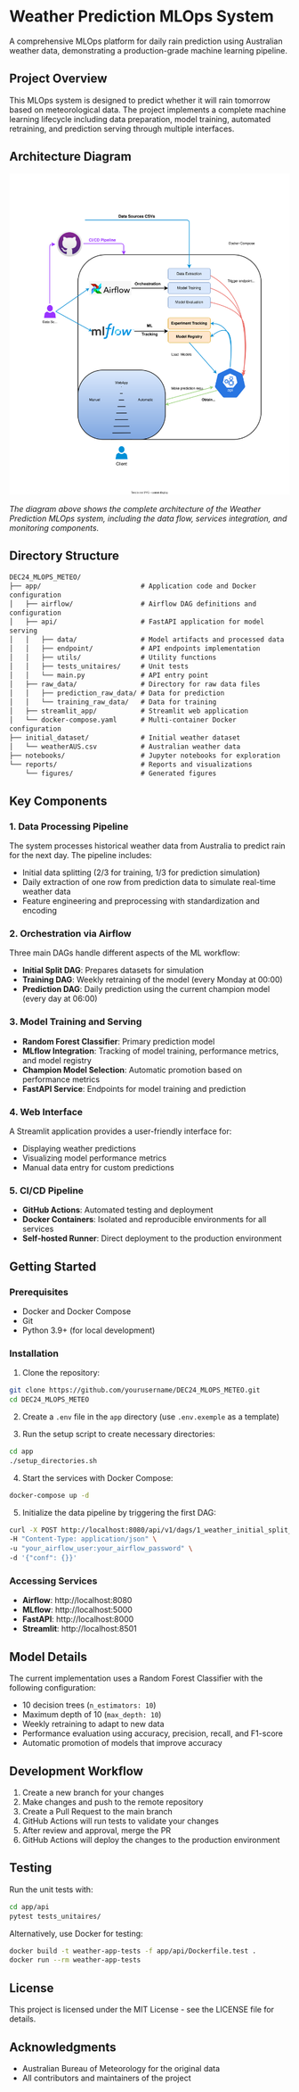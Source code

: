 # Weather Prediction MLOps System

A comprehensive MLOps platform for daily rain prediction using Australian weather data, demonstrating a production-grade machine learning pipeline.

## Project Overview

This MLOps system is designed to predict whether it will rain tomorrow based on meteorological data. The project implements a complete machine learning lifecycle including data preparation, model training, automated retraining, and prediction serving through multiple interfaces.

## Architecture Diagram

![Weather Prediction MLOps Architecture](./reports/figures/Meteo_MLOPS_diagram.drawio.svg)

*The diagram above shows the complete architecture of the Weather Prediction MLOps system, including the data flow, services integration, and monitoring components.*

## Directory Structure

```
DEC24_MLOPS_METEO/
├── app/                         # Application code and Docker configuration
│   ├── airflow/                 # Airflow DAG definitions and configuration
│   ├── api/                     # FastAPI application for model serving
│   │   ├── data/                # Model artifacts and processed data
│   │   ├── endpoint/            # API endpoints implementation
│   │   ├── utils/               # Utility functions
│   │   ├── tests_unitaires/     # Unit tests
│   │   └── main.py              # API entry point
│   ├── raw_data/                # Directory for raw data files
│   │   ├── prediction_raw_data/ # Data for prediction
│   │   └── training_raw_data/   # Data for training
│   ├── streamlit_app/           # Streamlit web application
│   └── docker-compose.yaml      # Multi-container Docker configuration
├── initial_dataset/             # Initial weather dataset
│   └── weatherAUS.csv           # Australian weather data
├── notebooks/                   # Jupyter notebooks for exploration
└── reports/                     # Reports and visualizations
    └── figures/                 # Generated figures
```

## Key Components

### 1. Data Processing Pipeline

The system processes historical weather data from Australia to predict rain for the next day. The pipeline includes:

- Initial data splitting (2/3 for training, 1/3 for prediction simulation)
- Daily extraction of one row from prediction data to simulate real-time weather data
- Feature engineering and preprocessing with standardization and encoding

### 2. Orchestration via Airflow

Three main DAGs handle different aspects of the ML workflow:

- **Initial Split DAG**: Prepares datasets for simulation
- **Training DAG**: Weekly retraining of the model (every Monday at 00:00)
- **Prediction DAG**: Daily prediction using the current champion model (every day at 06:00)

### 3. Model Training and Serving

- **Random Forest Classifier**: Primary prediction model
- **MLflow Integration**: Tracking of model training, performance metrics, and model registry
- **Champion Model Selection**: Automatic promotion based on performance metrics
- **FastAPI Service**: Endpoints for model training and prediction

### 4. Web Interface

A Streamlit application provides a user-friendly interface for:

- Displaying weather predictions
- Visualizing model performance metrics
- Manual data entry for custom predictions

### 5. CI/CD Pipeline

- **GitHub Actions**: Automated testing and deployment
- **Docker Containers**: Isolated and reproducible environments for all services
- **Self-hosted Runner**: Direct deployment to the production environment

## Getting Started

### Prerequisites

- Docker and Docker Compose
- Git
- Python 3.9+ (for local development)

### Installation

1. Clone the repository:
```bash
git clone https://github.com/yourusername/DEC24_MLOPS_METEO.git
cd DEC24_MLOPS_METEO
```

2. Create a `.env` file in the `app` directory (use `.env.exemple` as a template)

3. Run the setup script to create necessary directories:
```bash
cd app
./setup_directories.sh
```

4. Start the services with Docker Compose:
```bash
docker-compose up -d
```

5. Initialize the data pipeline by triggering the first DAG:
```bash
curl -X POST http://localhost:8080/api/v1/dags/1_weather_initial_split_dag/dagRuns \
-H "Content-Type: application/json" \
-u "your_airflow_user:your_airflow_password" \
-d '{"conf": {}}'
```

### Accessing Services

- **Airflow**: http://localhost:8080
- **MLflow**: http://localhost:5000
- **FastAPI**: http://localhost:8000
- **Streamlit**: http://localhost:8501

## Model Details

The current implementation uses a Random Forest Classifier with the following configuration:

- 10 decision trees (`n_estimators: 10`)
- Maximum depth of 10 (`max_depth: 10`)
- Weekly retraining to adapt to new data
- Performance evaluation using accuracy, precision, recall, and F1-score
- Automatic promotion of models that improve accuracy

## Development Workflow

1. Create a new branch for your changes
2. Make changes and push to the remote repository
3. Create a Pull Request to the main branch
4. GitHub Actions will run tests to validate your changes
5. After review and approval, merge the PR
6. GitHub Actions will deploy the changes to the production environment

## Testing

Run the unit tests with:

```bash
cd app/api
pytest tests_unitaires/
```

Alternatively, use Docker for testing:

```bash
docker build -t weather-app-tests -f app/api/Dockerfile.test .
docker run --rm weather-app-tests
```

## License

This project is licensed under the MIT License - see the LICENSE file for details.

## Acknowledgments

- Australian Bureau of Meteorology for the original data
- All contributors and maintainers of the project